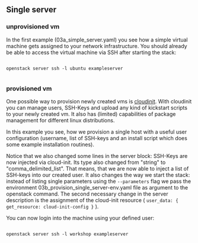 ## Single server

### unprovisioned vm

In the first example (03a_simple_server.yaml) you see how a simple virtual machine gets assigned to
your network infrastructure. You should already be able to access the virtual 
machine via SSH after starting the stack:

```

openstack server ssh -l ubuntu exampleserver


```

### provisioned vm

One possible way to provision newly created vms is [cloudinit](http://cloudinit.readthedocs.io/en/latest/). With cloudinit you can manage users, SSH-Keys and upload any kind of kickstart scripts to your newly created vm. It also has (limited) capabilities of package management for different linux distributions.

In this example you see, how we provision a single host with a useful user configuration (username, list of SSH-keys and an install script which does some example installation routines).

Notice that we also changed some lines in the server block: SSH-Keys are now injected via cloud-init. Its type also changed from "string" to "comma_delimited_list". That means, that we are now able to inject a list of SSH-keys into our created user. 
It also changes the way we start the stack: instead of listing single parameters using the ``` --parameters ``` flag we pass the environment 03b_provision_single_server-env.yaml file as argument to the openstack command.
The second necessary change in the server description is the assignment of the cloud-init resource ( ``` user_data: { get_resource: cloud-init-config } ``` ).

You can now login into the machine using your defined user:


```

openstack server ssh -l workshop exampleserver


```
